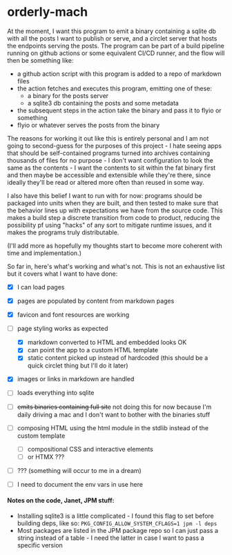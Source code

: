 # orderly-mach

At the moment, I want this program to emit a binary containing a sqlite db with all the posts I want to publish or serve, and a circlet server that hosts the endpoints serving the posts. The program can be part of a build pipeline running on github actions or some equivalent CI/CD runner, and the flow will then be something like:

- a github action script with this program is added to a repo of markdown files
- the action fetches and executes this program, emitting one of these:
  - a binary for the posts server
  - a sqlite3 db containing the posts and some metadata
- the subsequent steps in the action take the binary and pass it to flyio or something
- flyio or whatever serves the posts from the binary

The reasons for working it out like this is entirely personal and I am not going to second-guess for the purposes of this project - I hate seeing apps that should be self-contained programs turned into archives containing thousands of files for no purpose - I don't want configuration to look the same as the contents - I want the contents to sit within the fat binary first and then maybe be accessible and extensible while they're there, since ideally they'll be read or altered more often than reused in some way.

I also have this belief I want to run with for now: programs should be packaged into units when they are built, and then tested to make sure that the behavior lines up with expectations we have from the source code. This makes a build step a discrete transition from code to product, reducing the possibility pf using "hacks" of any sort to mitigate runtime issues, and it makes the programs truly distributable.

(I'll add more as hopefully my thoughts start to become more coherent with time and implementation.)

So far in, here's what's working and what's not. This is not an exhaustive list but it covers what I want to have done:
- [x] I can load pages
- [x] pages are populated by content from markdown pages
- [x] favicon and font resources are working
- [ ] page styling works as expected
  - [x] markdown converted to HTML and embedded looks OK
  - [x] can point the app to a custom HTML template
  - [x] static content picked up instead of hardcoded (this should be a quick circlet thing but I'll do it later)
- [x] images or links in markdown are handled
- [ ] loads everything into sqlite
- [ ] ~~emits binaries containing full site~~ not doing this for now because I'm daily driving a mac and I don't want to bother with the binaries stuff
- [ ] composing HTML using the html module in the stdlib instead of the custom template
  - [ ] compositional CSS and interactive elements
  - [ ] or HTMX ???
- [ ] ??? (something will occur to me in a dream)
- [ ] I need to document the env vars in use here


#### Notes on the code, Janet, JPM stuff:
- Installing sqlite3 is a little complicated - I found this flag to set before building deps, like so: `PKG_CONFIG_ALLOW_SYSTEM_CFLAGS=1 jpm -l deps`
- Most packages are listed in the JPM package repo so I can just pass a string instead of a table - I need the latter in case I want to pass a specific version
